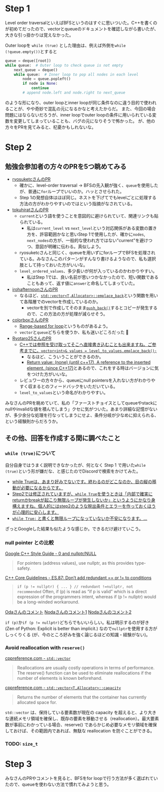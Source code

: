 # Step 1

Level order traversalといえばBFSというのはすぐに思いついた。C++を書くのが初めてだったので、vectorとqueueのドキュメントを確認しながら書いたが、大きな引っ掛かりは覚えなかった。

Outer loopを `while (true)` とした理由は、例えば外側を`while (!queue.empty())`とすると

```python
queue = deque([root])
while queue:  # Outer loop to check queue is not empty
    next_queue = deque()
    while queue:  # Inner loop to pop all nodes in each level
        node = queue.popleft()
        if node is None:
            continue
        # append node.left and node.right to next_queue
```

のような形になり、outer loopとinner loopが同じ条件なのに違う目的で使われることが、やや奇妙で混乱の元になるかなと考えたからだ。
また、今回の場合問題にはならないだろうが、inner loopでouter loopの条件に用いられている変数を変更してしまっていることも、バグの元になりそうで怖かった。
が、他の方々をPRを見てみると、杞憂かもしれないな。

# Step 2

## 勉強会参加者の方々のPRを5つ眺めてみる

- [ryosuketcさんのPR](https://github.com/ryosuketc/leetcode_arai60/pull/26)
    - 確かに、level-order traversal -> BFSの先入観が強く、`queue`を使用したが、普通に`for`ループでいいのか。ハッとさせられた。
    - Step 1の発想自体はほぼ同じ。ネストを下げてでもlevelごとに処理する方法の方がわかりやすいのではという指摘がなされている。
- [tokuhiratさんのPR](https://github.com/tokuhirat/LeetCode/pull/26)
    - `current`という語を使うことを意図的に避けられていて、関連リンクも貼られている。
        - 私は`current_level` vs `next_level`という対応関係がある変数の置き方を、許容範囲かなと思いStep 1で使用したが、確かに`nodes`, `next_nodes`の方が、一般的な使われ方ではない"current"を避けつつ、意図が明確に伝わる。真似しよう。
    - ryosuketcさんと同じく、queueを用いずにforループでBFSを処理されている。みなさんこのパターンがすんなり書けるようなので、私も選択肢として持っておいた方がいいな。
    - `level_ordered_values`、多少長いが何が入っているのかわかりやすい。
        - 私はStep 1では、良い名前が思いつかなかったので、短い関数であることもあって、返す値に`answer`と命名してしまっていた。
- [irohafternoonさんのPR](https://github.com/irohafternoon/LeetCode/pull/29)
    - なるほど、[`std::vector<T,Allocator>::emplace_back`](https://en.cppreference.com/w/cpp/container/vector/emplace_back)という関数を用いて各階層でのvectorを作成しているのか。
        - vectorを別で作成してそのまま[`push_back()`](https://en.cppreference.com/w/cpp/container/vector/push_back)するとコピーが発生するので、この方法の方が処理が減らせそう。
- [colorboxさんのPR](https://github.com/colorbox/leetcode/pull/40)
    - [Range-based for loop](https://en.cppreference.com/w/cpp/language/range-for.html)というものがあるよう。
    - `vector`と`queue`どちらを使うか、私も迷いどころだった :eyes:
- [Ryotaro25さんのPR](https://github.com/Ryotaro25/leetcode_first60/pull/28)
    - [C++では参照を受け取ってそこへ直接書き込むことも出来ますね。ご参考までに。`vector<int>& values = level_to_values.emplace_back();`](https://github.com/Ryotaro25/leetcode_first60/pull/28/files#r1729662913)
        - なるほど、こういうことができるのか。
        - [Return value: (none) (until c++17), A reference to the inserted element. (since C++17)](https://en.cppreference.com/w/cpp/container/vector/emplace_back)とあるので、これをする時はバージョンに気をつけた方がいいな。
    - レビュワーの方々から、queueにnull pointersを入れない方がわかりやすく収まるとのフィードバックをいただいている。
    - `level_to_values`という命名がわかりやすい。

みなさんのPRを眺めていて、私の「ファーストチョイスとしてqueueやstackにnullやinvalidな値を積んでしまう」クセに気がついた。あまり詳細な記憶がないが、多少余分な処理を行なってしまうにせよ、条件分岐が少なめに抑えられる、という経験則からだろうか。

## その他、回答を作成する間に調べたこと

### `while (true)`について

自分自身ではうまく説明できなかったが、何となく Step 1 で用いた`while (true)`という形が嫌だな、と感じたのでDiscordで検索をかけてみた。

- [while Trueは、あまり好みでないです。終わるのがどこなのか、目の縦の移動が必要になるからです。](https://github.com/fuga-98/arai60/pull/26#discussion_r2004906584)
- [Step2では修正されていますが、`while True`を使うときは「内部で確実にreturnかbreakが起こり無限ループが発生しないか」というようにかなり身構えますね。個人的にはstep2のような脱出条件とエラーを作っておくほうが心理的に安心します。](https://github.com/tokuhirat/LeetCode/pull/11#discussion_r2080943934)
- [`while True:` と書くと無限ループになっていないか不安になります。...](https://github.com/fuga-98/arai60/pull/23#discussion_r2161159864)

ざっとGoogleした結果も似たような感じか。できるだけ避けていこう。

### null pointer との比較

[Google C++ Style Guide - 0 and nullptr/NULL](https://google.github.io/styleguide/cppguide.html#0_and_nullptr/NULL)

> For pointers (address values), use nullptr, as this provides type-safety.

[C++ Core Guidelines - ES.87: Don’t add redundant == or != to conditions](https://isocpp.github.io/CppCoreGuidelines/CppCoreGuidelines#es87-dont-add-redundant--or--to-conditions)

> `if (p != nullptr) { ... } // redundant !=nullptr, not recommended`
> Often, if (p) is read as “if p is valid” which is a direct expression of the programmers intent, whereas if (p != nullptr) would be a long-winded workaround.

[Odaさんのコメント](https://github.com/nktr-cp/leetcode/pull/3#issuecomment-2840973072)
[Nodaさんのコメント1](https://github.com/ntanaka1984/leetcode/pull/1#discussion_r2179905618)
[Nodaさんのコメント2](https://github.com/konnysh/arai60/pull/7#discussion_r1845470928)

`if (p)`か`if (p != nullptr)`どちらでもいいらしい。私は明示するのが好き (Zen of Python: Explicit is better than implicit.) なので`nullptr`を使用する方がしっくりくる (が、今のところ好みを強く論じるほどの知識・経験がない)。

### Avoid reallocation with `reserve()`

[cppreference.com - `std::vector`](https://en.cppreference.com/w/cpp/container/vector.html)

> Reallocations are usually costly operations in terms of performance. The reserve() function can be used to eliminate reallocations if the number of elements is known beforehand.

[cppreference.com - `std::vector<T,Allocator>::capacity`](https://en.cppreference.com/w/cpp/container/vector/capacity.html)

> Returns the number of elements that the container has currently allocated space for.

`std::vector` は、保持している要素数が現在の capacity を超えると、より大きな連続メモリ領域を確保し、既存の要素を移動させる（reallocation）。最大要素数が事前にわかっている場合、reserve() であらかじめ必要なメモリ領域を確保しておけば、その範囲内であれば、無駄な reallocation を防ぐことができる。

### TODO: `size_t`

# Step 3

みなさんのPRやコメントを見ると、BFSをfor loopで行う方法が多く選ばれていたので、queueを使わない方法で慣れてみようと思う。
